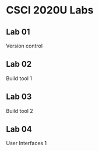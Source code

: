 # CSCI 2020U Labs

## Lab 01
Version control

## Lab 02
Build tool 1

## Lab 03
Build tool 2

## Lab 04
User Interfaces 1

